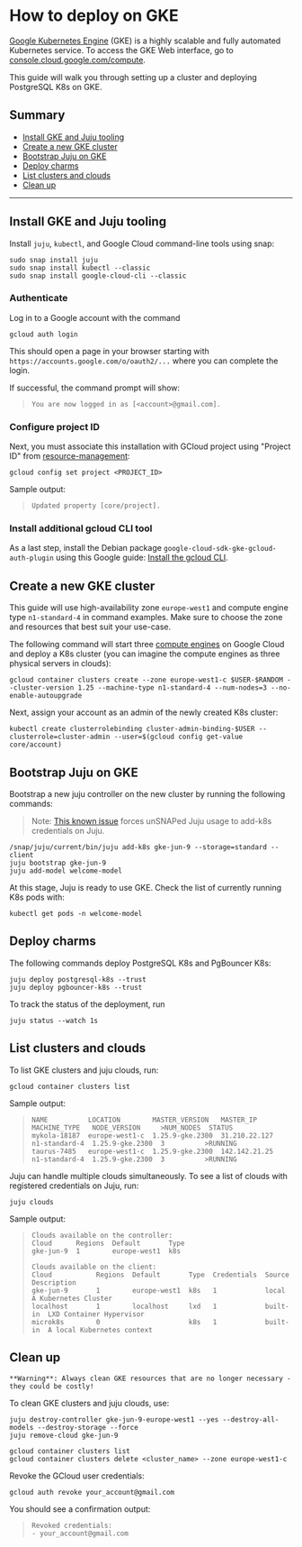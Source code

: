 


# How to deploy on GKE

[Google Kubernetes Engine](https://cloud.google.com/kubernetes-engine?hl=en) (GKE) is a highly scalable and fully automated Kubernetes service. To access the GKE Web interface, go to [console.cloud.google.com/compute](https://console.cloud.google.com/compute).

This guide will walk you through setting up a cluster and deploying PostgreSQL K8s on GKE.

## Summary
* [Install GKE and Juju tooling](#install-gke-juju)
* [Create a new GKE cluster](#create-gke-cluster)
* [Bootstrap Juju on GKE](#boostrap-juju)
* [Deploy charms](#deploy-charms)
* [List clusters and clouds](#list-clusters-clouds)
* [Clean up](#clean-up)

---

## Install GKE and Juju tooling

Install `juju`, `kubectl`, and Google Cloud command-line tools using snap:

```shell
sudo snap install juju
sudo snap install kubectl --classic
sudo snap install google-cloud-cli --classic
```

### Authenticate
Log in to a Google account with the command
```shell
gcloud auth login
```
This should open a page in your browser starting with  `https://accounts.google.com/o/oauth2/...` where you can complete the login.

If successful, the command prompt will show:
>```shell
>You are now logged in as [<account>@gmail.com].
>```

### Configure project ID
Next, you must associate this installation with GCloud project using "Project ID" from [resource-management](https://console.cloud.google.com/cloud-resource-manager):
```shell
gcloud config set project <PROJECT_ID>
```
Sample output:
>```shell
>Updated property [core/project].
>```

### Install additional gcloud CLI tool

As a last step, install the Debian package `google-cloud-sdk-gke-gcloud-auth-plugin` using this Google guide: [Install the gcloud CLI](https://cloud.google.com/sdk/docs/install#deb).

## Create a new GKE cluster

This guide will use high-availability zone `europe-west1` and compute engine type `n1-standard-4` in command examples. Make sure to choose the zone and resources that best suit your use-case.

The following command will start three [compute engines](https://cloud.google.com/compute/) on Google Cloud and deploy a K8s cluster (you can imagine the compute engines as three physical servers in clouds):
```shell
gcloud container clusters create --zone europe-west1-c $USER-$RANDOM --cluster-version 1.25 --machine-type n1-standard-4 --num-nodes=3 --no-enable-autoupgrade
```

Next, assign your account as an admin of the newly created K8s cluster:
```shell
kubectl create clusterrolebinding cluster-admin-binding-$USER --clusterrole=cluster-admin --user=$(gcloud config get-value core/account)
```

## Bootstrap Juju on GKE

Bootstrap a new juju controller on the new cluster by running the following commands:

> Note: [This known issue](https://bugs.launchpad.net/juju/+bug/2007575) forces unSNAPed Juju usage to add-k8s credentials on Juju.

```shell
/snap/juju/current/bin/juju add-k8s gke-jun-9 --storage=standard --client
juju bootstrap gke-jun-9
juju add-model welcome-model
```
At this stage, Juju is ready to use GKE. Check the list of currently running K8s pods with:
```shell
kubectl get pods -n welcome-model
```

## Deploy charms

The following commands deploy PostgreSQL K8s and PgBouncer K8s:
```shell
juju deploy postgresql-k8s --trust
juju deploy pgbouncer-k8s --trust
```

To track the status of the deployment, run
```shell
juju status --watch 1s
```

## List clusters and clouds

To list GKE clusters and juju clouds, run:
```shell
gcloud container clusters list
```
Sample output:
>```shell
>NAME          LOCATION        MASTER_VERSION   MASTER_IP      MACHINE_TYPE   NODE_VERSION     >NUM_NODES  STATUS
>mykola-18187  europe-west1-c  1.25.9-gke.2300  31.210.22.127  n1-standard-4  1.25.9-gke.2300  3          >RUNNING
>taurus-7485   europe-west1-c  1.25.9-gke.2300  142.142.21.25  n1-standard-4  1.25.9-gke.2300  3          >RUNNING
>```
Juju can handle multiple clouds simultaneously. To see a list of clouds with registered credentials on Juju, run:
```shell
juju clouds
```
Sample output:
>```shell
>Clouds available on the controller:
>Cloud      Regions  Default       Type
>gke-jun-9  1        europe-west1  k8s  
>
>Clouds available on the client:
>Cloud           Regions  Default       Type  Credentials  Source    Description
>gke-jun-9       1        europe-west1  k8s   1            local     A Kubernetes Cluster
>localhost       1        localhost     lxd   1            built-in  LXD Container Hypervisor
>microk8s        0                      k8s   1            built-in  A local Kubernetes context
>```

## Clean up

```{caution}
**Warning**: Always clean GKE resources that are no longer necessary -  they could be costly!
```
To clean GKE clusters and juju clouds, use:
```shell
juju destroy-controller gke-jun-9-europe-west1 --yes --destroy-all-models --destroy-storage --force
juju remove-cloud gke-jun-9

gcloud container clusters list
gcloud container clusters delete <cluster_name> --zone europe-west1-c
```
Revoke the GCloud user credentials:
```shell
gcloud auth revoke your_account@gmail.com
```
You should see a confirmation output:
>```shell
>Revoked credentials:
 >- your_account@gmail.com
>```

